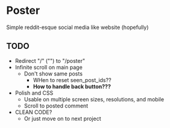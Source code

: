 # Poster

Simple reddit-esque social media like website (hopefully)

## TODO

- Redirect "/" ("") to "/poster"
- Infinite scroll on main page
    - Don't show same posts
        - WHen to reset seen_post_ids??
        - **How to handle back button???**
- Polish and CSS
    - Usable on multiple screen sizes, resolutions, and mobile
    - Scroll to posted comment
- CLEAN CODE?
    - Or just move on to next project